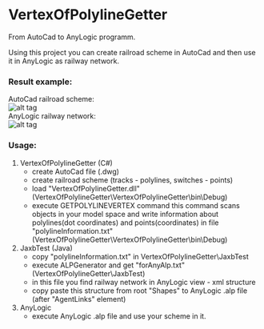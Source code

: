 # VertexOfPolylineGetter
From AutoCad to AnyLogic programm.

Using this project you can create railroad scheme in AutoCad
and then use it in AnyLogic as railway network.

### Result example: 
AutoCad railroad scheme: <br />
![alt tag](https://cloud.githubusercontent.com/assets/20573448/23059831/24b02a1c-f50c-11e6-9a9e-e2ad6c48f0bd.jpg)
<br />AnyLogic railway network: <br />
![alt tag](https://cloud.githubusercontent.com/assets/20573448/23059725/b929afde-f50b-11e6-8ce3-103956f4ec3e.jpg)

### Usage: <br />
1. VertexOfPolylineGetter (C#)
	- create AutoCad file (.dwg)
	- create railroad scheme (tracks - polylines, switches - points)
	- load "VertexOfPolylineGetter.dll" (VertexOfPolylineGetter\VertexOfPolylineGetter\bin\Debug)
	- execute GETPOLYLINEVERTEX command
		this command scans objects in your model space 
		and write information about polylines(dot coordinates) and points(coordinates)
		in file "polylineInformation.txt" (VertexOfPolylineGetter\VertexOfPolylineGetter\bin\Debug)
2. JaxbTest (Java)
	- copy "polylineInformation.txt" in VertexOfPolylineGetter\JaxbTest
	- execute ALPGenerator and get "forAnyAlp.txt" (VertexOfPolylineGetter\JaxbTest)
	- in this file you find railway network in AnyLogic view - xml structure
	- copy paste this structure from root "Shapes" to AnyLogic .alp file (after "AgentLinks" element)
3. AnyLogic
	- execute AnyLogic .alp file and use your scheme in it.	

